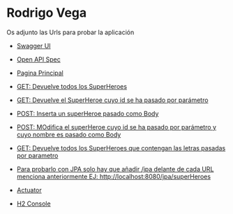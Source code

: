 # Rodrigo Vega
Os adjunto las Urls para probar la aplicación

<div>
	<div style="text-align: left;">
	</div>
	<ul style="text-align: left;">
		<li><a href="http://localhost:8080/swagger-ui.html" target="_blank">Swagger UI</a></li>
	</ul>
	<ul style="text-align: left;">
		<li><a href="http://localhost:8080/v3/api-docs" target="_blank">Open API Spec</a></li>
	</ul>
	<ul style="text-align: left;">
		<li><a href="http://localhost:8080" target="_blank">Pagina Principal</a></li>
	</ul>
	<ul style="text-align: left;">
		<li><a href="http://localhost:8080/superHeroes" target="_blank">GET:  Devuelve todos los SuperHeroes</a></li>
	</ul>
	<ul style="text-align: left;">
		<li><a href="http://localhost:8080/superHeroes/{id}" target="_blank">GET: Devuelve el SuperHeroe cuyo id se ha pasado por parámetro</a></li>
	</ul>
	<ul style="text-align: left;">
		<li><a href="http://localhost:8080/superHeroes" target="_blank">POST: Inserta un superHeroe pasado como Body</a></li>
	</ul>
	<ul style="text-align: left;">
		<li><a href="http://localhost:8080/superHeroes/{id}" target="_blank">POST: MOdifica el superHeroe cuyo id se ha pasado por parámetro y cuyo nombre es pasado como Body</a></li>
	</ul>
	<ul style="text-align: left;">
		<li><a href="http://localhost:8080/superHeroes/name/{name}" target="_blank">GET: Devuelve todos los SuperHeroes que contengan las letras pasadas por parametro</a></li>
	</ul>
	<ul style="text-align: left;">
		<li><a href="http://localhost:8080" target="_blank">Para probarlo con JPA solo hay que añadir /jpa delante de cada URL menciona anteriormente EJ: http://localhost:8080/jpa/superHeroes</a></li>
	</ul>
	<ul style="text-align: left;">
		<li><a href="http://localhost:8080/actuator" target="_blank">Actuator</a></li>
	</ul>
	<ul style="text-align: left;">
		<li><a href="http://localhost:8080/h2-console" target="_blank">H2 Console</a></li>
	</ul>
	
</div>
